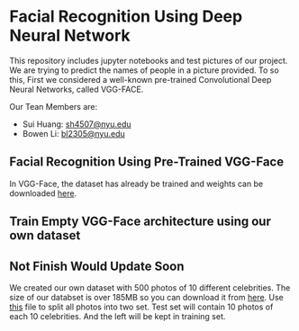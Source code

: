 # Facial Recognition Using Deep Neural Network

This repository includes jupyter notebooks and test pictures of our project.
We are trying to predict the names of people in a picture provided. 
To so this, 
First we considered a well-known pre-trained Convolutional Deep Neural Networks, called VGG-FACE.  

Our Tean Members are:
* Sui Huang: sh4507@nyu.edu
* Bowen Li: bl2305@nyu.edu

## Facial Recognition Using Pre-Trained VGG-Face
In VGG-Face, the dataset has already be trained and weights can be downloaded [here](http:http://www.robots.ox.ac.uk/~vgg/software/vgg_face/src/vgg_face_matconvnet.tar.gz).

## Train Empty VGG-Face architecture using our own dataset
## Not Finish Would Update Soon

We created our own dataset with 500 photos of 10 different celebrities. 
The size of our databset is over 185MB so you can download it from [here](https://drive.google.com/a/nyu.edu/file/d/1WQZAe42fYvGBMItPw79QOP1BdUyxGGd3/view?usp=sharing).
Use [this](https://github.com/skylarhuang/ML_project/blob/master/create_test.ipynb) file to split all photos into two set. Test set will contain 10 photos of each 10 celebrities. And the left will be kept in training set.
